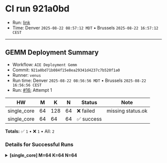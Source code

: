 # CI run 921a0bd

- Run: [link](https://github.com/KULeuven-MICAS/stream_aie/actions/runs/17158633120)
- Time: Denver `2025-08-22 08:57:12 MDT` • Brussels `2025-08-22 16:57:12 CEST`

---

## GEMM Deployment Summary

- Workflow: `AIE Deployment Gemm`
- Commit: `921a0bd71b084f15e8ea29341d4237c7b520f1a0`
- Runner: `venus`
- Run time: Denver `2025-08-22 08:56:56 MDT` • Brussels `2025-08-22 16:56:56 CEST`
- Run: [#16](https://github.com/KULeuven-MICAS/stream_aie/actions/runs/17158633120); Attempt 1

| HW | M | K | N | Status | Note |
|---|---|---|---|--------|------|
| single_core | 64 | 128 | 64 | ❌ failed | missing status.ok |
| single_core | 64 | 64 | 64 | ✅ success |  |

**Totals:** ✅ `1`  •  ❌ `1`  •  All: `2`

### Details for Successful Runs

<details><summary><strong>[single_core] M=64 K=64 N=64</strong></summary>

| Tile | Kernels | Total cycles | Avg cycles per kernel | MACs/cycle (kernel) | Peak eff. kernel % | MACs/cycle (system) | Peak eff. system % |
|------|---------|--------------|-----------------------|---------------------|--------------------|---------------------|--------------------|
| tile2,1 | 8 | 10,249 | 1,071.00 | 30.60 | 47.81 | 25.58 | 39.96 |

</details>
